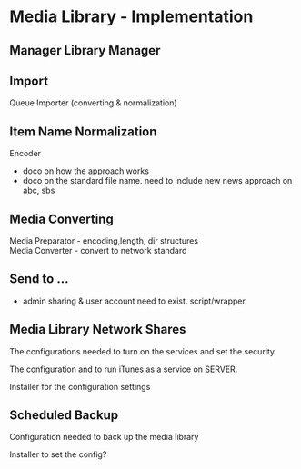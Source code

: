 # Media Library - Implementation 

## Manager Library Manager


## Import 

Queue 
Importer (converting & normalization)

## Item Name Normalization    

Encoder 
- doco on how the approach works 
- doco on the standard file name. need to include new news approach on abc, sbs

## Media Converting

Media Preparator - encoding,length, dir structures  
Media Converter - convert to network standard

## Send to ... 

- admin sharing & user account need to exist. script/wrapper

## Media Library Network Shares

The configurations needed to turn on the services and set the security

The configuration and to run iTunes as a service on SERVER. 

Installer for the configuration settings 

## Scheduled Backup

Configuration needed to back up the media library

Installer to set the config?

